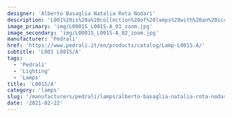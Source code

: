 ```yaml
---
designer: 'Alberto Basaglia Natalia Rota Nodari'
description: 'L001%20is%20a%20collection%20of%20lamps%20with%20an%20iconic%20design%20consisting%20of%20elements%20capable%20of%20creating%20different%20combinations.%20Suspension%20lamp%20with%20injection%20moulded%20polycarbonate%20diffuser%20%D8%20265mm.'
image_primary: 'img/L0001S_L001S-A_01_zoom.jpg'
image_secondary: 'img/L0001S_L001S-A_02_zoom.jpg'
manufacturer: 'Pedrali'
href: 'https://www.pedrali.it/en/products/catalog/Lamp-L001S-A/'
subtitle: 'L001 L001S/A'
tags:
  - 'Pedrali'
  - 'Lighting'
  - 'Lamps'
title: 'L001S/A'
category: 'lamps'
slug: '/manufacturers/pedrali/lamps/alberto-basaglia-natalia-rota-nodari-l-001-s-a'
date: '2021-02-22'
---
```

